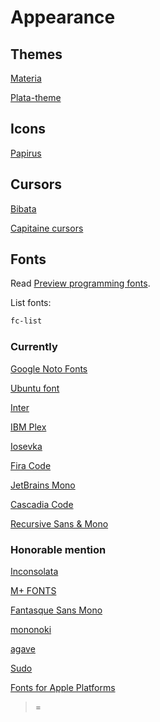 # Appearance

## Themes

[Materia](https://github.com/nana-4/materia-theme)

[Plata-theme](https://gitlab.com/tista500/plata-theme)

## Icons

[Papirus](https://github.com/PapirusDevelopmentTeam/papirus-icon-theme)

## Cursors

[Bibata](https://github.com/KaizIqbal/Bibata_Cursor)

[Capitaine cursors](https://github.com/keeferrourke/capitaine-cursors)

## Fonts

Read [Preview programming fonts](https://app.programmingfonts.org/).

List fonts:

```sh
fc-list
```

### Currently

[Google Noto Fonts](https://www.google.com/get/noto/)

[Ubuntu font](https://design.ubuntu.com/font/)

[Inter](https://github.com/rsms/inter)

[IBM Plex](https://github.com/IBM/plex)

[Iosevka](https://github.com/be5invis/Iosevka)

[Fira Code](https://github.com/tonsky/FiraCode)

[JetBrains Mono](https://github.com/JetBrains/JetBrainsMono)

[Cascadia Code](https://github.com/microsoft/cascadia-code)

[Recursive Sans & Mono](https://github.com/arrowtype/recursive)

### Honorable mention

[Inconsolata](https://github.com/googlefonts/Inconsolata)

[M+ FONTS](https://mplus-fonts.osdn.jp/)

[Fantasque Sans Mono](https://github.com/belluzj/fantasque-sans)

[mononoki](https://github.com/madmalik/mononoki)

[agave](https://github.com/agarick/agave)

[Sudo](https://github.com/jenskutilek/sudo-font)

[Fonts for Apple Platforms](https://developer.apple.com/fonts/)

> =
